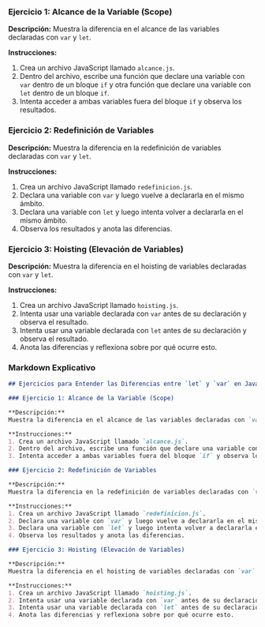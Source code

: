 ### Ejercicio 1: Alcance de la Variable (Scope)

**Descripción:**
Muestra la diferencia en el alcance de las variables declaradas con `var` y `let`.

**Instrucciones:**
1. Crea un archivo JavaScript llamado `alcance.js`.
2. Dentro del archivo, escribe una función que declare una variable con `var` dentro de un bloque `if` y otra función que declare una variable con `let` dentro de un bloque `if`.
3. Intenta acceder a ambas variables fuera del bloque `if` y observa los resultados.

### Ejercicio 2: Redefinición de Variables

**Descripción:**
Muestra la diferencia en la redefinición de variables declaradas con `var` y `let`.

**Instrucciones:**
1. Crea un archivo JavaScript llamado `redefinicion.js`.
2. Declara una variable con `var` y luego vuelve a declararla en el mismo ámbito.
3. Declara una variable con `let` y luego intenta volver a declararla en el mismo ámbito.
4. Observa los resultados y anota las diferencias.

### Ejercicio 3: Hoisting (Elevación de Variables)

**Descripción:**
Muestra la diferencia en el hoisting de variables declaradas con `var` y `let`.

**Instrucciones:**
1. Crea un archivo JavaScript llamado `hoisting.js`.
2. Intenta usar una variable declarada con `var` antes de su declaración y observa el resultado.
3. Intenta usar una variable declarada con `let` antes de su declaración y observa el resultado.
4. Anota las diferencias y reflexiona sobre por qué ocurre esto.

### Markdown Explicativo

```markdown
## Ejercicios para Entender las Diferencias entre `let` y `var` en JavaScript

### Ejercicio 1: Alcance de la Variable (Scope)

**Descripción:**
Muestra la diferencia en el alcance de las variables declaradas con `var` y `let`.

**Instrucciones:**
1. Crea un archivo JavaScript llamado `alcance.js`.
2. Dentro del archivo, escribe una función que declare una variable con `var` dentro de un bloque `if` y otra función que declare una variable con `let` dentro de un bloque `if`.
3. Intenta acceder a ambas variables fuera del bloque `if` y observa los resultados.

### Ejercicio 2: Redefinición de Variables

**Descripción:**
Muestra la diferencia en la redefinición de variables declaradas con `var` y `let`.

**Instrucciones:**
1. Crea un archivo JavaScript llamado `redefinicion.js`.
2. Declara una variable con `var` y luego vuelve a declararla en el mismo ámbito.
3. Declara una variable con `let` y luego intenta volver a declararla en el mismo ámbito.
4. Observa los resultados y anota las diferencias.

### Ejercicio 3: Hoisting (Elevación de Variables)

**Descripción:**
Muestra la diferencia en el hoisting de variables declaradas con `var` y `let`.

**Instrucciones:**
1. Crea un archivo JavaScript llamado `hoisting.js`.
2. Intenta usar una variable declarada con `var` antes de su declaración y observa el resultado.
3. Intenta usar una variable declarada con `let` antes de su declaración y observa el resultado.
4. Anota las diferencias y reflexiona sobre por qué ocurre esto.
```
